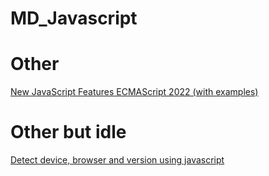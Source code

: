 # MD_Javascript


# Other
[New JavaScript Features ECMAScript 2022 (with examples)](https://dev.to/brayanarrieta/new-javascript-features-ecmascript-2022-with-examples-4nhg)

# Other but idle
[Detect device, browser and version using javascript](https://medium.com/creative-technology-concepts-code/detect-device-browser-and-version-using-javascript-8b511906745)